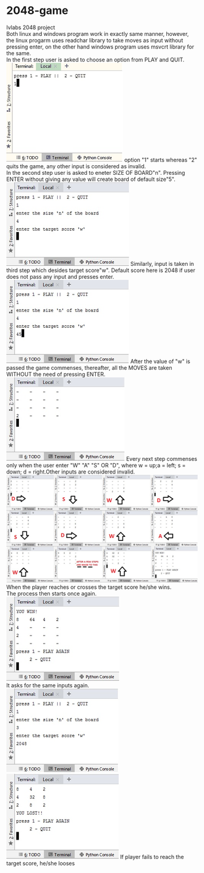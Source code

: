 # 2048-game    
Ivlabs 2048 project    
Both linux and windows program work in exactly same manner, however, the linux progarm uses readchar library to take moves as input without pressing enter, on the other hand windows program uses msvcrt library for the same.    
In the first step user is asked to choose an option from PLAY and QUIT.    
<img src="pics/step1.jpg">
option "1" starts whereas "2" quits the game, any other input is considered as invalid.    
In the second step user is asked to eneter SIZE OF BOARD"n". Pressing ENTER without giving any value will create board of default size"5".    
<img src="pics/step2.jpg">
Similarly, input is taken in third step which desides target score"w". Default score here is 2048 if user does not pass any input and presses enter.    
<img src="pics/step3.jpg">
After the value of "w" is passed the game commenses, thereafter, all the MOVES are taken WITHOUT the need of pressing ENTER.    
<img src="pics/step4.jpg">
Every next step commenses only when the user enter "W" "A" "S" OR "D", where w = up;a = left; s = down; d = right.Other inputs are considered invalid.    
<img src="pics/nextsteps.jpg">
When the player reaches or crosses the target score he/she wins.    
The process then starts once again.    
<img src="pics/nextround.jpg">    
It asks for the same inputs again.    
<img src="pics/match2.jpg"> 
<img src="pics/lost.jpg">
If player fails to reach the target score, he/she looses
